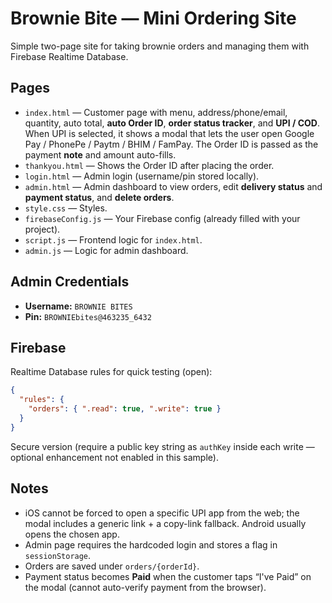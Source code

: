 # Brownie Bite — Mini Ordering Site

Simple two-page site for taking brownie orders and managing them with Firebase Realtime Database.

## Pages
- `index.html` — Customer page with menu, address/phone/email, quantity, auto total, **auto Order ID**, **order status tracker**, and **UPI / COD**. When UPI is selected, it shows a modal that lets the user open Google Pay / PhonePe / Paytm / BHIM / FamPay. The Order ID is passed as the payment **note** and amount auto-fills.
- `thankyou.html` — Shows the Order ID after placing the order.
- `login.html` — Admin login (username/pin stored locally).
- `admin.html` — Admin dashboard to view orders, edit **delivery status** and **payment status**, and **delete orders**.
- `style.css` — Styles.
- `firebaseConfig.js` — Your Firebase config (already filled with your project).
- `script.js` — Frontend logic for `index.html`.
- `admin.js` — Logic for admin dashboard.

## Admin Credentials
- **Username:** `BROWNIE BITES`
- **Pin:** `BROWNIEbites@463235_6432`

## Firebase
Realtime Database rules for quick testing (open):
```json
{
  "rules": {
    "orders": { ".read": true, ".write": true }
  }
}
```
Secure version (require a public key string as `authKey` inside each write — optional enhancement not enabled in this sample).

## Notes
- iOS cannot be forced to open a specific UPI app from the web; the modal includes a generic link + a copy-link fallback. Android usually opens the chosen app.
- Admin page requires the hardcoded login and stores a flag in `sessionStorage`.
- Orders are saved under `orders/{orderId}`.
- Payment status becomes **Paid** when the customer taps “I've Paid” on the modal (cannot auto-verify payment from the browser).
